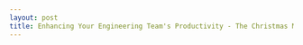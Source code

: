 ```yaml
---
layout: post
title: Enhancing Your Engineering Team's Productivity - The Christmas Morning Productivity Effect
---
```

